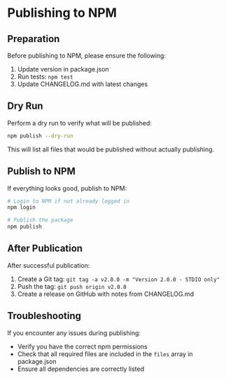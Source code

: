 # Publishing to NPM

## Preparation
Before publishing to NPM, please ensure the following:

1. Update version in package.json
2. Run tests: `npm test`
3. Update CHANGELOG.md with latest changes

## Dry Run
Perform a dry run to verify what will be published:

```bash
npm publish --dry-run
```

This will list all files that would be published without actually publishing.

## Publish to NPM
If everything looks good, publish to NPM:

```bash
# Login to NPM if not already logged in
npm login

# Publish the package
npm publish
```

## After Publication
After successful publication:

1. Create a Git tag: `git tag -a v2.0.0 -m "Version 2.0.0 - STDIO only"`
2. Push the tag: `git push origin v2.0.0`
3. Create a release on GitHub with notes from CHANGELOG.md

## Troubleshooting
If you encounter any issues during publishing:

- Verify you have the correct npm permissions
- Check that all required files are included in the `files` array in package.json
- Ensure all dependencies are correctly listed